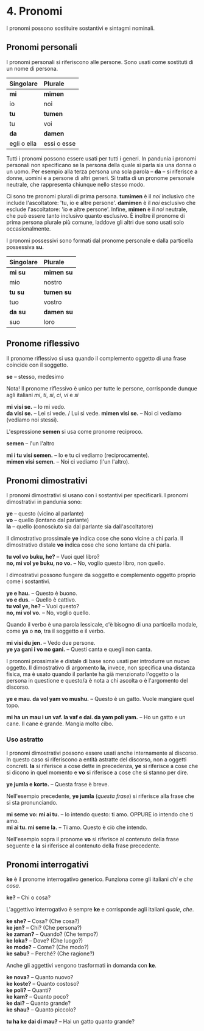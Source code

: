 
# 4. Pronomi

I pronomi possono sostituire sostantivi e sintagmi nominali.

## Pronomi personali

I pronomi personali si riferiscono alle persone.
Sono usati come sostituti di un nome di persona.

| Singolare   | Plurale      |
|:------------|:-------------|
| **mi**      | **mimen**    |
| io          | noi          |
| **tu**      | **tumen**    |
| tu          | voi          |
| **da**      | **damen**    |
| egli o ella | essi o esse  |

Tutti i pronomi possono essere usati per tutti i generi.
In pandunia i pronomi personali non specificano se la persona della quale si parla sia una donna o un uomo.
Per esempio alla terza persona una sola parola –
**da**
– si riferisce a donne, uomini e a persone di altri generi.
Si tratta di un pronome personale neutrale, che rappresenta chiunque nello stesso modo.

Ci sono tre pronomi plurali di prima persona.
**tumimen**
è il *noi* inclusivo che include l'ascoltatore: 'tu, io e altre persone'.
**damimen**
è il *noi* esclusivo che esclude l'ascoltatore: 'io e altre persone'.
Infine,
**mimen**
è il *noi* neutrale, che può essere tanto inclusivo quanto esclusivo.
È inoltre il pronome di prima persona plurale più comune,
laddove gli altri due sono usati solo occasionalmente.

I pronomi possessivi sono formati dal pronome personale e dalla particella possessiva
**su**.

| Singolare   | Plurale      |
|:------------|:-------------|
| **mi su**   | **mimen su** |
| mio         | nostro       |
| **tu su**   | **tumen su** |
| tuo         | vostro       |
| **da su**   | **damen su** |
| suo         | loro         |


## Pronome riflessivo

Il pronome riflessivo si usa quando il complemento oggetto di una frase coincide con il soggetto.

**se**
– stesso, medesimo

Nota! Il pronome riflessivo è unico per tutte le persone,
corrisponde dunque agli italiani _mi_, _ti_, _si_, _ci_, _vi_ e _si_

**mi visi se.**
– Io mi vedo.  
**da visi se.**
– Lei si vede. / Lui si vede. 
**mimen visi se.**
– Noi ci vediamo (vediamo noi stessi).

L'espressione
**semen**
si usa come pronome reciproco.

**semen**
– l'un l'altro

**mi i tu visi semen.**
– Io e tu ci vediamo (reciprocamente).  
**mimen visi semen.**
– Noi ci vediamo (l'un l'altro).


## Pronomi dimostrativi

I pronomi dimostrativi si usano con i sostantivi per specificarli.
I pronomi dimostrativi in pandunia sono:

**ye**
– questo (vicino al parlante)  
**vo**
– quello (lontano dal parlante)  
**la**
– quello (conosciuto sia dal parlante sia dall'ascoltatore)

Il dimostrativo prossimale
**ye**
indica cose che sono vicine a chi parla.
Il dimostrativo distale
**vo**
indica cose che sono lontane da chi parla.

**tu vol vo buku, he?**
– Vuoi quel libro?  
**no, mi vol ye buku, no vo.**
– No, voglio questo libro, non quello.

I dimostrativi possono fungere da soggetto e complemento oggetto proprio come i sostantivi.

**ye e hau.**
– Questo è buono.  
**vo e dus.**
– Quello è cattivo.  
**tu vol ye, he?**
– Vuoi questo?  
**no, mi vol vo.**
– No, voglio quello.

Quando il verbo è una parola lessicale,
c'è bisogno di una particella modale,
come **ya** o **no**,
tra il soggetto e il verbo.

**mi visi du jen.**
– Vedo due persone.  
**ye ya gani i vo no gani.**
– Questi canta e quegli non canta.

I pronomi prossimale e distale di base sono usati per introdurre un nuovo oggetto.
Il dimostrativo di argomento **la**, invece,
non specifica una distanza fisica,
ma è usato quando il parlante ha già menzionato l'oggetto o la persona in questione
e questo/a è nota a chi ascolta o è l'argomento del discorso.

**ye e mau. da vol yam vo mushu.**
– Questo è un gatto. Vuole mangiare quel topo.

**mi ha un mau i un vaf. la vaf e dai. da yam poli yam.**
– Ho un gatto e un cane. Il cane è grande. Mangia molto cibo.


### Uso astratto

I pronomi dimostrativi possono essere usati anche internamente al discorso.
In questo caso si riferiscono a entità astratte del discorso, non a oggetti concreti.
**la**
si riferisce a cose dette in precedenza,
**ye**
si riferisce a cose che si dicono in quel momento e
**vo**
si riferisce a cose che si stanno per dire.

**ye jumla e korte.**
– Questa frase è breve.

Nell'esempio precedente,
**ye jumla**
(_questa frase_) si riferisce alla frase che si sta pronunciando.

**mi seme vo: mi ai tu.**
– Io intendo questo: ti amo. OPPURE io intendo che ti amo.  
**mi ai tu. mi seme la.**
– Ti amo. Questo è ciò che intendo.

Nell'esempio sopra il pronome
**vo**
si riferisce al contenuto della frase seguente e
**la**
si riferisce al contenuto della frase precedente.


## Pronomi interrogativi

**ke**
è il pronome interrogativo generico.
Funziona come gli italiani _chi_ e _che cosa_.

**ke?**
– Chi o cosa?  

L'aggettivo interrogativo è sempre **ke**
e corrisponde agli italiani _quale_, _che_.

**ke she?**
– Cosa? (Che cosa?)  
**ke jen?**
– Chi? (Che persona?)  
**ke zaman?**
– Quando? (Che tempo?)  
**ke loka?**
– Dove? (Che luogo?)  
**ke mode?**
– Come? (Che modo?)  
**ke sabu?**
– Perché? (Che ragione?)

Anche gli aggettivi vengono trasformati in domanda con **ke**.

**ke nova?**
– Quanto nuovo?  
**ke koste?**
– Quanto costoso?  
**ke poli?**
– Quanti?  
**ke kam?**
– Quanto poco?  
**ke dai?**
– Quanto grande?  
**ke shau?**
– Quanto piccolo?

**tu ha ke dai di mau?**
– Hai un gatto quanto grande?


